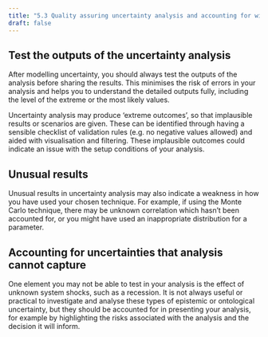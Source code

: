 ```yaml
---
title: "5.3 Quality assuring uncertainty analysis and accounting for wider uncertainties"
draft: false
---
```


## Test the outputs of the uncertainty analysis

After modelling uncertainty, you should always test the outputs of the analysis before sharing the results. This minimises the risk of errors in your analysis and helps you to understand the detailed outputs fully, including the level of the extreme or the most likely values.

Uncertainty analysis may produce ‘extreme outcomes’, so that implausible results or scenarios are given. These can be identified through having a sensible checklist of validation rules (e.g. no negative values allowed) and aided with visualisation and filtering. These implausible outcomes could indicate an issue with the setup conditions of your analysis.

## Unusual results

Unusual results in uncertainty analysis may also indicate a weakness in how you have used your chosen technique. For example, if using the Monte Carlo technique, there may be unknown correlation which hasn’t been accounted for, or you might have used an inappropriate distribution for a parameter.

## Accounting for uncertainties that analysis cannot capture

One element you may not be able to test in your analysis is the effect of unknown system shocks, such as a recession. It is not always useful or practical to investigate and analyse these types of epistemic or ontological uncertainty, but they should be accounted for in presenting your analysis, for example by highlighting the risks associated with the analysis and the decision it will inform.